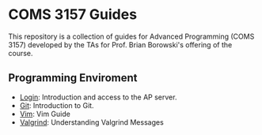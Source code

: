 # COMS 3157 Guides

This repository is a collection of guides for Advanced Programming (COMS 3157)
developed by the TAs for Prof. Brian Borowski's offering of the course.


## Programming Enviroment

- [Login](login.md): Introduction and access to the AP server.
- [Git](git.md): Introduction to Git.
- [Vim](vim-notes.pdf): Vim Guide
- [Valgrind](valgrind.md): Understanding Valgrind Messages
